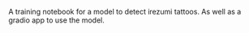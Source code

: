 A training notebook for a model to detect irezumi tattoos. As well as a gradio app to use the model.
